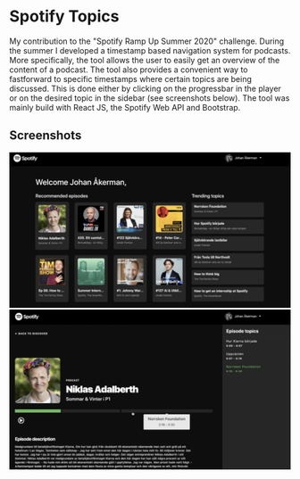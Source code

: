 # Spotify Topics
My contribution to the "Spotify Ramp Up Summer 2020" challenge. During the summer I developed a timestamp based navigation system for podcasts. More specifically, the tool allows the user to easily get an overview of the content of a podcast. The tool also provides a convenient way to fastforward to specific timestamps where certain topics are being discussed. This is done either by clicking on the progressbar in the player or on the desired topic in the sidebar (see screenshots below).  The tool was mainly build with React JS, the Spotify Web API and Bootstrap. 

## Screenshots
<img src="/discover.png" alt="discover"
	title="Desktop preview" width="600" /> 
<img src="/episode.png" alt="episode"
	title="Mobile preview" width="600" />

